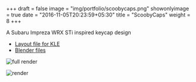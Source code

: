+++
draft = false
image = "img/portfolio/scoobycaps.png"
showonlyimage = true
date = "2016-11-05T20:23:59+05:30"
title = "ScoobyCaps"
weight = 8
+++

A Subaru Impreza WRX STi inspired keycap design
<!--more-->

- [Layout file for KLE](keyboard-layout.json)
- [Blender files](blender/)

![full render](scoobyboardrendercam1.png)

![render](ScoobyBoard-v0.2.png)
